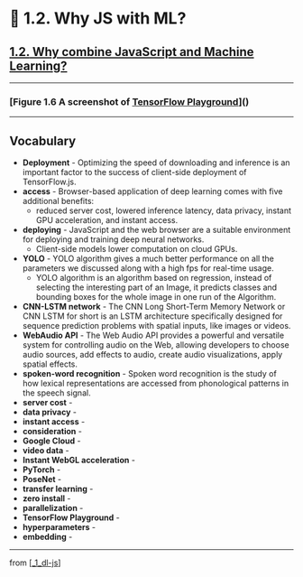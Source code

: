 # 🌱 1.2. Why JS with ML?

## [**1.2.** Why combine JavaScript and Machine Learning?](https://livebook.manning.com/book/deep-learning-with-javascript/chapter-1/95)

---

### [**Figure 1.6** A screenshot of [TensorFlow Playground](https://playground.tensorflow.org/)]()

---

## **Vocabulary**

- **Deployment** - Optimizing the speed of downloading and inference is an important factor to the success of client-side deployment of TensorFlow.js.
- **access** - Browser-based application of deep learning comes with five additional benefits:
  - reduced server cost, lowered inference latency, data privacy, instant GPU acceleration, and instant access.
- **deploying** - JavaScript and the web browser are a suitable environment for deploying and training deep neural networks.
  - Client-side models lower computation on cloud GPUs.
- **YOLO** - YOLO algorithm gives a much better performance on all the parameters we discussed along with a high fps for real-time usage.
  - YOLO algorithm is an algorithm based on regression, instead of selecting the interesting part of an Image, it predicts classes and bounding boxes for the whole image in one run of the Algorithm.
- **CNN-LSTM network** - The CNN Long Short-Term Memory Network or CNN LSTM for short is an LSTM architecture specifically designed for sequence prediction problems with spatial inputs, like images or videos.
- **WebAudio API** - The Web Audio API provides a powerful and versatile system for controlling audio on the Web, allowing developers to choose audio sources, add effects to audio, create audio visualizations, apply spatial effects.
- **spoken-word recognition** - Spoken word recognition is the study of how lexical representations are accessed from phonological patterns in the speech signal.
- **server cost** -
- **data privacy** -
- **instant access** -
- **consideration** -
- **Google Cloud** -
- **video data** -
- **Instant WebGL acceleration** -
- **PyTorch** -
- **PoseNet** -
- **transfer learning** -
- **zero install** -
- **parallelization** -
- **TensorFlow Playground** -
- **hyperparameters** -
- **embedding** -

---

from [[_1_dl-js]]

[//begin]: # "Autogenerated link references for markdown compatibility"
[_1_dl-js]: ../_1_dl-js.md "🌱 1 DL and JS"
[//end]: # "Autogenerated link references"
